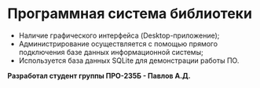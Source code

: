 # **Программная система библиотеки**
* Наличие графического интерфейса (Desktop-приложение);
* Администрирование осуществляется с помощью прямого подключения базе данных информационной системы;
* Используется база данных SQLite для демонстрации работы ПО.

**Разработал студент группы ПРО-235Б - Павлов А.Д.**
